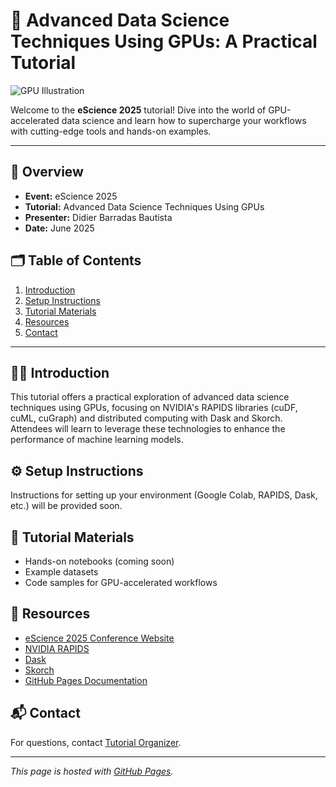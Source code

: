 # 🚀 Advanced Data Science Techniques Using GPUs: A Practical Tutorial

![GPU Illustration](https://upload.wikimedia.org/wikipedia/commons/2/20/Nvidia_logo.svg)

Welcome to the **eScience 2025** tutorial! Dive into the world of GPU-accelerated data science and learn how to supercharge your workflows with cutting-edge tools and hands-on examples.

---

## 🌟 Overview

- **Event:** eScience 2025
- **Tutorial:** Advanced Data Science Techniques Using GPUs
- **Presenter:** Didier Barradas Bautista
- **Date:** June 2025

## 🗂️ Table of Contents

1. [Introduction](#introduction)
2. [Setup Instructions](#setup-instructions)
3. [Tutorial Materials](#tutorial-materials)
4. [Resources](#resources)
5. [Contact](#contact)

---

## 🧑‍💻 Introduction

This tutorial offers a practical exploration of advanced data science techniques using GPUs, focusing on NVIDIA's RAPIDS libraries (cuDF, cuML, cuGraph) and distributed computing with Dask and Skorch. Attendees will learn to leverage these technologies to enhance the performance of machine learning models.

## ⚙️ Setup Instructions

Instructions for setting up your environment (Google Colab, RAPIDS, Dask, etc.) will be provided soon.

## 📂 Tutorial Materials

- Hands-on notebooks (coming soon)
- Example datasets
- Code samples for GPU-accelerated workflows

## 🔗 Resources

- [eScience 2025 Conference Website](https://www.escience-conference.org/2025/)
- [NVIDIA RAPIDS](https://rapids.ai/)
- [Dask](https://dask.org/)
- [Skorch](https://skorch.readthedocs.io/)
- [GitHub Pages Documentation](https://pages.github.com/)

## 📬 Contact

For questions, contact [Tutorial Organizer](https://www.escience-conference.org/2025/organizers).

---

_This page is hosted with [GitHub Pages](https://pages.github.com/)._
